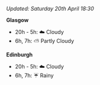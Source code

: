 *Updated: Saturday 20th April 18:30*

**Glasgow**

* 20h - 5h: :cloud: Cloudy
* 6h, 7h: :partly_sunny: Partly Cloudy

**Edinburgh**

* 20h - 5h: :cloud: Cloudy
* 6h, 7h: :umbrella: Rainy
